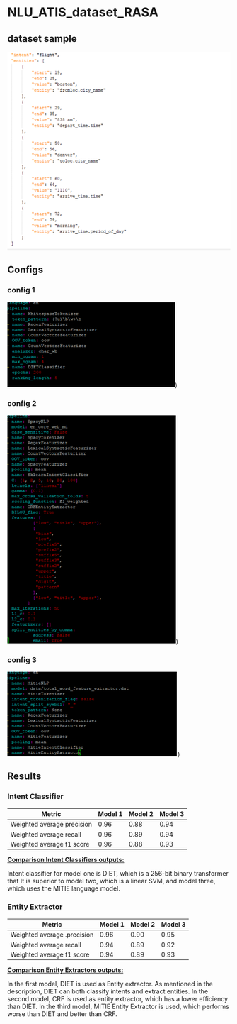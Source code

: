 # NLU_ATIS_dataset_RASA


## dataset sample

![alt text](https://github.com/smohammadi96/NLU_ATIS_dataset_RASA/blob/main/images/ATIS_sample.PNG)

## Configs

### config 1

![alt text](https://github.com/smohammadi96/NLU_ATIS_dataset_RASA/blob/main/images/config1.PNG))

### config 2

![alt text](https://github.com/smohammadi96/NLU_ATIS_dataset_RASA/blob/main/images/config2.PNG))

### config 3

![alt text](https://github.com/smohammadi96/NLU_ATIS_dataset_RASA/blob/main/images/config3.PNG))


<!-- Intent class | support | percision | recall | F1-score | Confused with |
Flight: 4, Airfare: 3
flight+airfare 12 1.0 0.41 0,58


flight_no 8 1.0 0.25 0.4 Flight: 6
flight_time 1 1.0 1.0 1.0
day_name 2 0.0 0.0 0.0 Flight: 2
Quantity 3 0.37 1.0 0.54
Airfare 48 0.88 1.0 0.94
Quantity: 4
Airline: 4
Flight 613 0.96 0.98 0.97
Distance 10 1.0 0.9 0.94 Airport: 1
Aircraft 8 0.7 0.87 0.77 quantity: 1
Flight: 1
Aircraft: 2
Capacity 21 1.0 0.80 0.89
ground_service: 1
airfare: 1
ground_fare 7 0.83 0.71 0.76
flight_no+airli
1 0.0 0.0 0.0 Flight:
1
ne
Airline 28 0.87 1.0 0.93
ground_servic 36 0.97 1.0 0.98 e
airfare+flight
1 0.0 0.0 0.0 Airfare:
1
Nlu_fallback:
1
City:
1
Airport 13 0.91 0.84 0.87
Flight:
3
Ground_fare:
1
City
5 0.2
0.2 0.2
flight+airline
1 0.0 0.0 0.0 Flight:
1
City:
1
Restriction:
1
Abbreviation 26 0.96
0.92 0.94
Flight:
3
City:
2
Meal
6 1.0 0.16 0.28 -->


## Results

### Intent Classifier

| Metric | Model 1 | Model 2 | Model 3 |
| ------------- | ------------- | ------------- | ------------- |
Weighted average precision | 0.96 | 0.88 | 0.94 |
Weighted average recall | 0.96 | 0.89 | 0.94 |
Weighted average f1 score | 0.96 | 0.88 | 0.93 |

[**Comparison Intent Classifiers outputs:**](https://github.com/smohammadi96/NLU_ATIS_dataset_RASA/blob/main/outputs_entity.csv)

Intent classifier for model one is DIET, which is a 256-bit binary transformer that It is superior to model two, which is a linear SVM, and model three, which uses the MITIE language model.

### Entity Extractor

| Metric | Model 1 | Model 2 | Model 3 |
| ------------- | ------------- | ------------- | ------------- |
Weighted average .precision | 0.96 | 0.90 | 0.95 |
Weighted average recall | 0.94 | 0.89 | 0.92 |
Weighted average f1 score | 0.94 | 0.89 | 0.93 |

[**Comparison Entity Extractors outputs:**](https://github.com/smohammadi96/NLU_ATIS_dataset_RASA/blob/main/outputs_intent.csv)

In the first model, DIET is used as Entity extractor. As mentioned in the description, DIET can both classify intents and extract entities. In the second model, CRF is used as entity extractor, which has a lower efficiency than DIET. In the third model, MITIE Entity Extractor is used, which performs worse than DIET and better than CRF.
